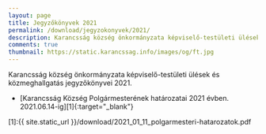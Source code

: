 ```yaml
---
layout: page
title: Jegyzőkönyvek 2021
permalink: /download/jegyzokonyvek/2021/
description: Karancsság község önkormányzata képviselő-testületi ülések és közmeghallgatás jegyzőkönyvei 2021.
comments: true
thumbnail: https://static.karancssag.info/images/og/ft.jpg
---
```


Karancsság község önkormányzata képviselő-testületi ülések és közmeghallgatás jegyzőkönyvei 2021.

+ [Karancsság Község Polgármesterének határozatai 2021 évben. 2021.06.14-ig][1]{:target="_blank"}

[1]:{{ site.static_url }}/download/2021_01_11_polgarmesteri-hatarozatok.pdf